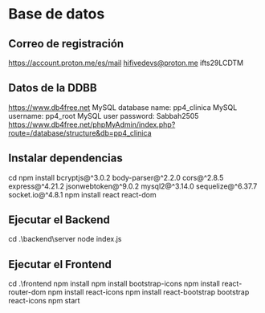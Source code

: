 # Base de datos

## Correo de registración

https://account.proton.me/es/mail
hifivedevs@proton.me
ifts29LCDTM

## Datos de la DDBB

https://www.db4free.net
MySQL database name:  	pp4_clinica
MySQL username:  		pp4_root
MySQL user password:  	Sabbah2505
https://www.db4free.net/phpMyAdmin/index.php?route=/database/structure&db=pp4_clinica

## Instalar dependencias

cd <carpeta raiz del proyecto>
npm install bcryptjs@^3.0.2 body-parser@^2.2.0 cors@^2.8.5 express@^4.21.2 jsonwebtoken@^9.0.2 mysql2@^3.14.0 sequelize@^6.37.7 socket.io@^4.8.1
npm install react react-dom

## Ejecutar el Backend

cd .\backend\server
node index.js

## Ejecutar el Frontend

cd .\frontend
npm install
npm install bootstrap-icons
npm install react-router-dom
npm install react-icons
npm install react-bootstrap bootstrap react-icons
npm start